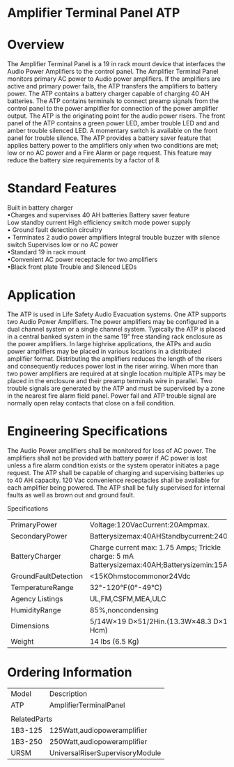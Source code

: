 # Amplifier Terminal Panel ATP  

# Overview  

The Amplifier Terminal Panel is a 19 in rack mount device that interfaces the Audio Power Amplifiers to the control panel. The Amplifier Terminal Panel monitors primary AC power to Audio power amplifiers. If the amplifiers are active and primary power fails, the ATP transfers the amplifiers to battery power. The ATP contains a battery charger capable of charging 40 AH batteries. The ATP contains terminals to connect preamp signals from the control panel to the power amplifier for connection of the power amplifier output. The ATP is the originating point for the audio power risers. The front panel of the ATP contains a green power LED, amber trouble LED and and amber trouble silenced LED. A momentary switch is available on the front panel for trouble silence. The ATP provides a battery saver feature that applies battery power to the amplifiers only when two conditions are met; low or no AC power and a Fire Alarm or page request. This feature may reduce the battery size requirements by a factor of 8.  

# Standard Features  

Built in battery charger   
•Charges and supervises 40 AH batteries Battery saver feature   
Low standby current High efficiency switch mode power supply   
•	 Ground fault detection circuitry   
•	 Terminates 2 audio power amplifiers Integral trouble buzzer with silence switch Supervises low or no AC power   
•Standard 19 in rack mount   
•Convenient AC power receptacle for two amplifiers   
•Black front plate Trouble and Silenced LEDs  

# Application  

The ATP is used in Life Safety Audio Evacuation systems. One ATP supports two Audio Power Amplifiers. The power amplifiers may be configured in a dual channel system or a single channel system. Typically the ATP is placed in a central banked system in the same 19” free standing rack enclosure as the power amplifiers. In large highrise applications, the ATPs and audio power amplifiers may be placed in various locations in a distributed amplifier format. Distributing the amplifiers reduces the length of the risers and consequently reduces power lost in the riser wiring. When more than two power amplifiers are required at at single location multiple ATPs may be placed in the enclosure and their preamp terminals wire in parallel. Two trouble signals are generated by the ATP and must be supervised by a zone in the nearest fire alarm field panel. Power fail and ATP trouble signal are normally open relay contacts that close on a fail condition.  

# Engineering Specifications  

The Audio Power amplifiers shall be monitored for loss of AC power. The amplifiers shall not be provided with battery power if AC power is lost unless a fire alarm condition exists or the system operator initiates a page request. The ATP shall be capable of charging and supervising batteries up to 40 AH capacity. 120 Vac convenience receptacles shall be available for each amplifier being powered. The ATP shall be fully supervised for internal faults as well as brown out and ground fault.  

Specifications   


<html><body><table><tr><td>PrimaryPower</td><td>Voltage:120VacCurrent:20Ampmax.</td></tr><tr><td>SecondaryPower</td><td>Batterysizemax:40AHStandbycurrent:240mA</td></tr><tr><td>BatteryCharger</td><td>Charge current max: 1.75 Amps; Trickle charge: 5 mA Batterysizemax:40AH;Batterysizemin:15AH</td></tr><tr><td>GroundFaultDetection</td><td><15KOhmstocommonor24Vdc</td></tr><tr><td>TemperatureRange</td><td>32°-120°F(0°-49°C)</td></tr><tr><td>Agency Listings</td><td>UL,FM,CSFM,MEA,ULC</td></tr><tr><td>HumidityRange</td><td>85%,noncondensing</td></tr><tr><td>Dimensions</td><td>5/14W×19 D×51/2Hin.(13.3W×48.3 D×14 Hcm)</td></tr><tr><td>Weight</td><td>14 Ibs (6.5 Kg)</td></tr></table></body></html>  

# Ordering Information  

<html><body><table><tr><td>Model</td><td>Description</td></tr><tr><td>ATP</td><td>AmplifierTerminalPanel</td></tr><tr><td colspan="2"></td></tr><tr><td colspan="2">RelatedParts</td></tr><tr><td>1B3-125</td><td>125Watt,audiopoweramplifier</td></tr><tr><td>1B3-250</td><td>250Watt,audiopoweramplifier</td></tr><tr><td>URSM</td><td>UniversalRiserSupervisoryModule</td></tr></table></body></html>  